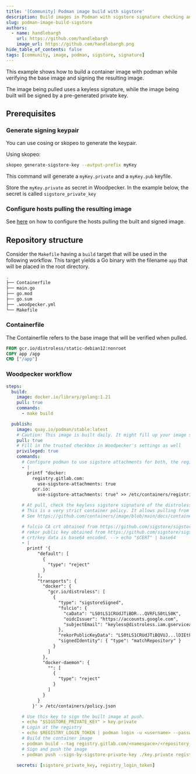 ```yaml
---
title: '[Community] Podman image build with sigstore'
description: Build images in Podman with sigstore signature checking and signing
slug: podman-image-build-sigstore
authors:
  - name: handlebargh
    url: https://github.com/handlebargh
    image_url: https://github.com/handlebargh.png
hide_table_of_contents: false
tags: [community, image, podman, sigstore, signature]
---
```


<!-- cspell:ignore BQVUJ Containerfile cosing distroless fulcio keypair nonroot QVRFLS rekor skopeo -->

This example shows how to build a container image with podman while verifying the base image and signing the resulting image.

<!-- truncate -->

The image being pulled uses a keyless signature, while the image being built will be signed by a pre-generated private key.

## Prerequisites

### Generate signing keypair

You can use cosing or skopeo to generate the keypair.

Using skopeo:

```bash
skopeo generate-sigstore-key --output-prefix myKey
```

This command will generate a `myKey.private` and a `myKey.pub` keyfile.

Store the `myKey.private` as secret in Woodpecker. In the example below, the secret is called `sigstore_private_key`

### Configure hosts pulling the resulting image

See [here](https://access.redhat.com/documentation/en-us/red_hat_enterprise_linux/8/html/building_running_and_managing_containers/assembly_signing-container-images_building-running-and-managing-containers#proc_verifying-sigstore-image-signatures-using-a-public-key_assembly_signing-container-images) on how to configure the hosts pulling the built and signed image.

## Repository structure

Consider the `Makefile` having a `build` target that will be used in the following workflow.
This target yields a Go binary with the filename `app` that will be placed in the root directory.

```bash
.
├── Containerfile
├── main.go
├── go.mod
├── go.sum
├── .woodpecker.yml
└── Makefile
```

### Containerfile

The Containerfile refers to the base image that will be verified when pulled.

```dockerfile
FROM gcr.io/distroless/static-debian12:nonroot
COPY app /app
CMD ["/app"]
```

### Woodpecker workflow

```yaml
steps:
  build:
    image: docker.io/library/golang:1.21
    pull: true
    commands:
      - make build

  publish:
    image: quay.io/podman/stable:latest
    # Caution: This image is built daily. It might fill up your image store quickly.
    pull: true
    # Fill in the trusted checkbox in Woodpecker's settings as well
    privileged: true
    commands:
      # Configure podman to use sigstore attachments for both, the registry you pull from and the registry you push to.
      - |
        printf "docker:
          registry.gitlab.com:
            use-sigstore-attachments: true
          gcr.io:
            use-sigstore-attachments: true" >> /etc/containers/registries.d/default.yaml

      # At pull, check the keyless sigstore signature of the distroless image.
      # This is a very strict container policy. It allows pulling from gcr.io/distroless only. Every other registry will be rejected.
      # See https://github.com/containers/image/blob/main/docs/containers-policy.json.5.md for more information.

      # fulcio CA crt obtained from https://github.com/sigstore/sigstore/blob/main/pkg/tuf/repository/targets/fulcio_v1.crt.pem
      # rekor public key obtained from https://github.com/sigstore/sigstore/blob/main/pkg/tuf/repository/targets/rekor.pub
      # crt/key data is base64 encoded. --> echo "$CERT" | base64
      - |
        printf '{
            "default": [
              {
                "type": "reject"
              }
            ],
            "transports": {
              "docker": {
                "gcr.io/distroless": [
                  {
                    "type": "sigstoreSigned",
                    "fulcio": {
                      "caData": "LS0tLS1CRUdJTiBDR...QVRFLS0tLS0K",
                      "oidcIssuer": "https://accounts.google.com",
                      "subjectEmail": "keyless@distroless.iam.gserviceaccount.com"
                    },
                    "rekorPublicKeyData": "LS0tLS1CRUdJTiBQVUJ...lDIEtFWS0tLS0tCg==",
                    "signedIdentity": { "type": "matchRepository" }
                  }
                ]
              },
              "docker-daemon": {
                "": [
                  {
                    "type": "reject"
                  }
                ]
              }
            }
          }' > /etc/containers/policy.json

      # Use this key to sign the built image at push.
      - echo "$SIGSTORE_PRIVATE_KEY" > key.private
      # Login at the registry
      - echo $REGISTRY_LOGIN_TOKEN | podman login -u <username> --password-stdin registry.gitlab.com
      # Build the container image
      - podman build --tag registry.gitlab.com/<namespace>/<repository_name>/<image_name>:latest .
      # Sign and push the image
      - podman push --sign-by-sigstore-private-key ./key.private registry.gitlab.com/<namespace>/<repository_name>/<image_name>:latest

    secrets: [sigstore_private_key, registry_login_token]
```
